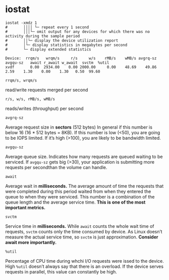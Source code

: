 # iostat

```
iostat -xmdz 1
#       ││││ └─ repeat every 1 second
#       │││└─ omit output for any devices for which there was no activity during the sample period
#       ││└─ display the device utilization report
#       │└─ display statistics in megabytes per second
#       └─ display extended statistics
```

```
Device:  rrqm/s   wrqm/s     r/s     w/s    rMB/s    wMB/s avgrq-sz avgqu-sz   await r_await w_await  svctm  %util
xvdf       0.00  2934.00    0.00 2000.00     0.00    48.69    49.86     2.59    1.30    0.00    1.30   0.50  99.60
```

`rrqm/s, wrqm/s`

read/write requests merged per second

`r/s, w/s, rMB/s, wMB/s`

reads/writes (throughput) per second

`avgrq-sz`

Average request size in **sectors** (512 bytes) In general if this number is below 16 (16 * 512 bytes = 8KB). If this number is low (<50), you are going to be IOPS limited. If it’s high (>100), you are likely to be bandwidth limited.

`avgqu-sz`

Average queue size. Indicates how many requests are queued waiting to be serviced. If `avgqu-sz` gets big (>30), your application is submitting more requests per secondthan the volume can handle.

`await`

Average wait in **milliseconds.** The average amount of time the requests that were completed during this period waited from when they entered the queue to when they were serviced. This number is a combination of the queue length and the average service time. **This is one of the most important metrics.**

`svctm`

Service time in **milliseconds.** While `await` counts the whole wait time of requests, `svctm` counts only the time consumed by device. As Linux doesn’t measure the actual service time, so `svctm` is just approximation. **Consider await more importantly.**

`%util`

Percentage of CPU time during whchi I/O requests were issed to the device. High `%util` doesn’t always say that there is an overload. If the device serves requests in parallel, this value can constantly be high.